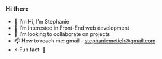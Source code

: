 ### Hi there 

- 👋 I’m Hi, I’m Stephanie 
- 🔭 I’m interested in Front-End web development
- 👯 I’m looking to collaborate on projects
- 📫 How to reach me: gmail - stephaniemetieh@gmail.com
- ⚡ Fun fact: 👀


